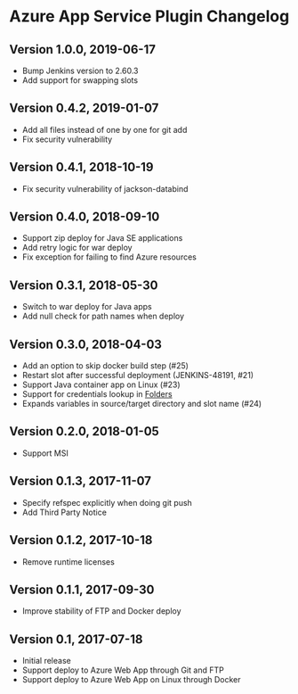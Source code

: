 # Azure App Service Plugin Changelog

## Version 1.0.0, 2019-06-17
* Bump Jenkins version to 2.60.3
* Add support for swapping slots

## Version 0.4.2, 2019-01-07
* Add all files instead of one by one for git add
* Fix security vulnerability

## Version 0.4.1, 2018-10-19
* Fix security vulnerability of jackson-databind

## Version 0.4.0, 2018-09-10
* Support zip deploy for Java SE applications
* Add retry logic for war deploy
* Fix exception for failing to find Azure resources

## Version 0.3.1, 2018-05-30
* Switch to war deploy for Java apps
* Add null check for path names when deploy

## Version 0.3.0, 2018-04-03
* Add an option to skip docker build step (#25)
* Restart slot after successful deployment (JENKINS-48191, #21)
* Support Java container app on Linux (#23)
* Support for credentials lookup in [Folders](https://plugins.jenkins.io/cloudbees-folder)
* Expands variables in source/target directory and slot name (#24)

## Version 0.2.0, 2018-01-05
* Support MSI

## Version 0.1.3, 2017-11-07
* Specify refspec explicitly when doing git push
* Add Third Party Notice

## Version 0.1.2, 2017-10-18
* Remove runtime licenses

## Version 0.1.1, 2017-09-30
* Improve stability of FTP and Docker deploy

## Version 0.1, 2017-07-18
* Initial release
* Support deploy to Azure Web App through Git and FTP
* Support deploy to Azure Web App on Linux through Docker
